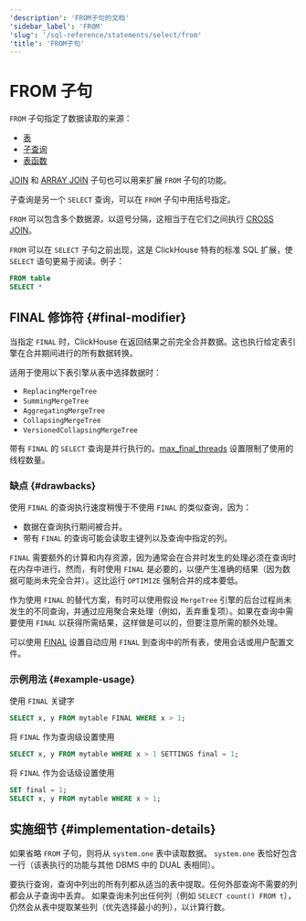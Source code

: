 ```yaml
---
'description': 'FROM子句的文档'
'sidebar_label': 'FROM'
'slug': '/sql-reference/statements/select/from'
'title': 'FROM子句'
---
```





# FROM 子句

`FROM` 子句指定了数据读取的来源：

- [表](../../../engines/table-engines/index.md)
- [子查询](../../../sql-reference/statements/select/index.md) 
- [表函数](/sql-reference/table-functions)

[JOIN](../../../sql-reference/statements/select/join.md) 和 [ARRAY JOIN](../../../sql-reference/statements/select/array-join.md) 子句也可以用来扩展 `FROM` 子句的功能。

子查询是另一个 `SELECT` 查询，可以在 `FROM` 子句中用括号指定。

`FROM` 可以包含多个数据源，以逗号分隔，这相当于在它们之间执行 [CROSS JOIN](../../../sql-reference/statements/select/join.md)。

`FROM` 可以在 `SELECT` 子句之前出现，这是 ClickHouse 特有的标准 SQL 扩展，使 `SELECT` 语句更易于阅读。例子：

```sql
FROM table
SELECT *
```

## FINAL 修饰符 {#final-modifier}

当指定 `FINAL` 时，ClickHouse 在返回结果之前完全合并数据。这也执行给定表引擎在合并期间进行的所有数据转换。

适用于使用以下表引擎从表中选择数据时：
- `ReplacingMergeTree`
- `SummingMergeTree`
- `AggregatingMergeTree`
- `CollapsingMergeTree`
- `VersionedCollapsingMergeTree`

带有 `FINAL` 的 `SELECT` 查询是并行执行的。[max_final_threads](/operations/settings/settings#max_final_threads) 设置限制了使用的线程数量。

### 缺点 {#drawbacks}

使用 `FINAL` 的查询执行速度稍慢于不使用 `FINAL` 的类似查询，因为：

- 数据在查询执行期间被合并。
- 带有 `FINAL` 的查询可能会读取主键列以及查询中指定的列。

`FINAL` 需要额外的计算和内存资源，因为通常会在合并时发生的处理必须在查询时在内存中进行。然而，有时使用 `FINAL` 是必要的，以便产生准确的结果（因为数据可能尚未完全合并）。这比运行 `OPTIMIZE` 强制合并的成本要低。

作为使用 `FINAL` 的替代方案，有时可以使用假设 `MergeTree` 引擎的后台过程尚未发生的不同查询，并通过应用聚合来处理（例如，丢弃重复项）。如果在查询中需要使用 `FINAL` 以获得所需结果，这样做是可以的，但要注意所需的额外处理。

可以使用 [FINAL](../../../operations/settings/settings.md#final) 设置自动应用 `FINAL` 到查询中的所有表，使用会话或用户配置文件。

### 示例用法 {#example-usage}

使用 `FINAL` 关键字

```sql
SELECT x, y FROM mytable FINAL WHERE x > 1;
```

将 `FINAL` 作为查询级设置使用

```sql
SELECT x, y FROM mytable WHERE x > 1 SETTINGS final = 1;
```

将 `FINAL` 作为会话级设置使用

```sql
SET final = 1;
SELECT x, y FROM mytable WHERE x > 1;
```

## 实施细节 {#implementation-details}

如果省略 `FROM` 子句，则将从 `system.one` 表中读取数据。
`system.one` 表恰好包含一行（该表执行的功能与其他 DBMS 中的 DUAL 表相同）。

要执行查询，查询中列出的所有列都从适当的表中提取。任何外部查询不需要的列都会从子查询中丢弃。
如果查询未列出任何列（例如 `SELECT count() FROM t`），仍然会从表中提取某些列（优先选择最小的列），以计算行数。
